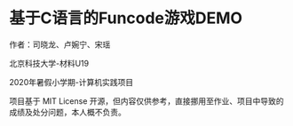 # 基于C语言的Funcode游戏DEMO

作者：司晓龙、卢婉宁、宋瑶

北京科技大学-材料U19

2020年暑假小学期-计算机实践项目

项目基于 MIT License 开源，但内容仅供参考，直接挪用至作业、项目中导致的成绩及处分问题，本人概不负责。